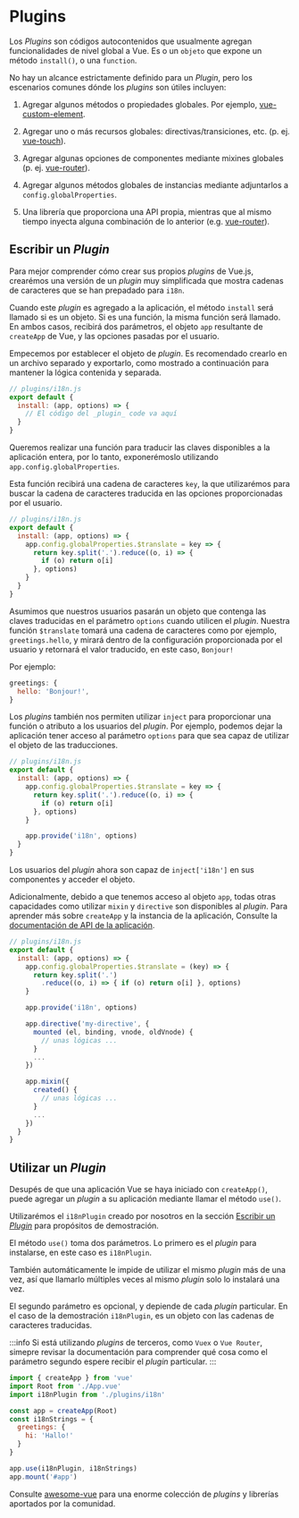 # Plugins

Los _Plugins_ son códigos autocontenidos que usualmente agregan funcionalidades de nivel global a Vue. Es o un `objeto` que expone un método `install()`, o una `function`.

No hay un alcance estrictamente definido para un _Plugin_, pero los escenarios comunes dónde los _plugins_ son útiles incluyen:

1. Agregar algunos métodos o propiedades globales. Por ejemplo, [vue-custom-element](https://github.com/karol-f/vue-custom-element).

2. Agregar uno o más recursos globales: directivas/transiciones, etc. (p. ej. [vue-touch](https://github.com/vuejs/vue-touch)).

3. Agregar algunas opciones de componentes mediante mixines globales (p. ej. [vue-router](https://github.com/vuejs/vue-router)).

4. Agregar algunos métodos globales de instancias mediante adjuntarlos a `config.globalProperties`.

5. Una librería que proporciona una API propia, mientras que al mismo tiempo inyecta alguna combinación de lo anterior (e.g. [vue-router](https://github.com/vuejs/vue-router)).

## Escribir un _Plugin_

Para mejor comprender cómo crear sus propios _plugins_ de Vue.js, crearémos una versión de un _plugin_ muy simplificada que mostra cadenas de caracteres que se han prepadado para `i18n`.

Cuando este _plugin_ es agregado a la aplicación, el método `install` será llamado si es un objeto. Si es una función, la misma función será llamado. En ambos casos, recibirá dos parámetros, el objeto `app` resultante de `createApp` de Vue, y las opciones pasadas por el usuario.

Empecemos por establecer el objeto de _plugin_. Es recomendado crearlo en un archivo separado y exportarlo, como mostrado a continuación para mantener la lógica contenida y separada.

```js
// plugins/i18n.js
export default {
  install: (app, options) => {
    // El código del _plugin_ code va aquí
  }
}
```

Queremos realizar una función para traducir las claves disponibles a la aplicación entera, por lo tanto, exponerémoslo utilizando `app.config.globalProperties`.

Esta función recibirá una cadena de caracteres `key`, la que utilizarémos para buscar la cadena de caracteres traducida en las opciones proporcionadas por el usuario.

```js
// plugins/i18n.js
export default {
  install: (app, options) => {
    app.config.globalProperties.$translate = key => {
      return key.split('.').reduce((o, i) => {
        if (o) return o[i]
      }, options)
    }
  }
}
```

Asumimos que nuestros usuarios pasarán un objeto que contenga las claves traducidas en el parámetro `options` cuando utilicen el _plugin_. Nuestra función `$translate` tomará una cadena de caracteres como por ejemplo, `greetings.hello`, y mirará dentro de la configuración proporcionada por el usuario y retornará el valor traducido, en este caso, `Bonjour!`

Por ejemplo:

```js
greetings: {
  hello: 'Bonjour!',
}
```

Los _plugins_ también nos permiten utilizar `inject` para proporcionar una función o atributo a los usuarios del _plugin_. Por ejemplo, podemos dejar la aplicación tener acceso al parámetro `options` para que sea capaz de utilizar el objeto de las traducciones.

```js
// plugins/i18n.js
export default {
  install: (app, options) => {
    app.config.globalProperties.$translate = key => {
      return key.split('.').reduce((o, i) => {
        if (o) return o[i]
      }, options)
    }

    app.provide('i18n', options)
  }
}
```

Los usuarios del _plugin_ ahora son capaz de `inject['i18n']` en sus componentes y acceder el objeto.

Adicionalmente, debido a que tenemos acceso al objeto `app`, todas otras capacidades como utilizar `mixin` y `directive` son disponibles al _plugin_. Para aprender más sobre `createApp` y la instancia de la aplicación, Consulte la [documentación de API de la aplicación](/api/application-api.html).

```js
// plugins/i18n.js
export default {
  install: (app, options) => {
    app.config.globalProperties.$translate = (key) => {
      return key.split('.')
        .reduce((o, i) => { if (o) return o[i] }, options)
    }

    app.provide('i18n', options)

    app.directive('my-directive', {
      mounted (el, binding, vnode, oldVnode) {
        // unas lógicas ...
      }
      ...
    })

    app.mixin({
      created() {
        // unas lógicas ...
      }
      ...
    })
  }
}
```

## Utilizar un _Plugin_

Desupés de que una aplicación Vue se haya iniciado con `createApp()`, puede agregar un _plugin_ a su aplicación mediante llamar el método `use()`.

Utilizarémos el `i18nPlugin` creado por nosotros en la sección [Escribir un _Plugin_](#writing-a-plugin) para propósitos de demostración.

El método `use()` toma dos parámetros. Lo primero es el _plugin_ para instalarse, en este caso es `i18nPlugin`.

También automáticamente le impide de utilizar el mismo _plugin_ más de una vez, así que llamarlo múltiples veces al mismo _plugin_ solo lo instalará una vez.

El segundo parámetro es opcional, y depiende de cada _plugin_ particular. En el caso de la demostración `i18nPlugin`, es un objeto con las cadenas de caracteres traducidas.

:::info
Si está utilizando _plugins_ de terceros, como `Vuex` o `Vue Router`, simepre revisar la documentación para comprender qué cosa como el parámetro segundo espere recibir el _plugin_ particular.
:::

```js
import { createApp } from 'vue'
import Root from './App.vue'
import i18nPlugin from './plugins/i18n'

const app = createApp(Root)
const i18nStrings = {
  greetings: {
    hi: 'Hallo!'
  }
}

app.use(i18nPlugin, i18nStrings)
app.mount('#app')
```

Consulte [awesome-vue](https://github.com/vuejs/awesome-vue#components--libraries) para una enorme colección de _plugins_ y librerías aportados por la comunidad.
